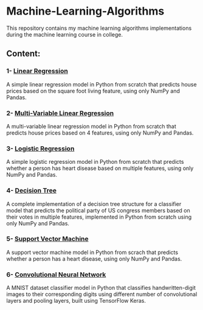 # Machine-Learning-Algorithms
This repository contains my machine learning algorithms implementations during the machine learning course in college.


## Content:

### 1- [Linear Regression](https://github.com/MahmoudAbdelazim/Machine-Learning-Algorithms/tree/main/1-%20Linear%20Regression)

A simple linear regression model in Python from scratch that predicts house prices
based on the square foot living feature, using only NumPy and Pandas.


### 2- [Multi-Variable Linear Regression](https://github.com/MahmoudAbdelazim/Machine-Learning-Algorithms/tree/main/2-%20Multi-Variable%20Linear%20Regression)

A multi-variable linear regression model in Python from scratch that predicts house prices 
based on 4 features, using only NumPy and Pandas.


### 3- [Logistic Regression](https://github.com/MahmoudAbdelazim/Machine-Learning-Algorithms/tree/main/3-%20Logistic%20Regression)

A simple logistic regression model in Python from scratch that predicts whether a person has
heart disease based on multiple features, using only NumPy and Pandas.


### 4- [Decision Tree](https://github.com/MahmoudAbdelazim/Machine-Learning-Algorithms/tree/main/4-%20Decision%20Tree)

A complete implementation of a decision tree structure for a classifier model that predicts the
political party of US congress members based on their votes in multiple features, implemented in Python from scratch using only NumPy and Pandas.


### 5- [Support Vector Machine](https://github.com/MahmoudAbdelazim/Machine-Learning-Algorithms/tree/main/5-%20Support%20Vector%20Machine)

A support vector machine model in Python from scrach that predicts whether a person has a heart disease, 
using only NumPy and Pandas.

### 6- [Convolutional Neural Network](https://github.com/MahmoudAbdelazim/Machine-Learning-Algorithms/tree/main/6-%20Convolutional%20Neural%20Network)

A MNIST dataset classifier model in Python that classifies handwritten-digit images to their corresponding digits using different number of convolutional layers and pooling layers, built using TensorFlow Keras.